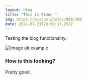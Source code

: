 ```yaml
---
layout: blog
title: "This is Simon "
img: https://picsum.photos/800/300
date: 2021-07-21T23:00:17.257Z
---
```





Testing the blog functionality. 



![Image alt example](https://picsum.photos/500/500 "Image title example")

### How is this looking?

Pretty good.